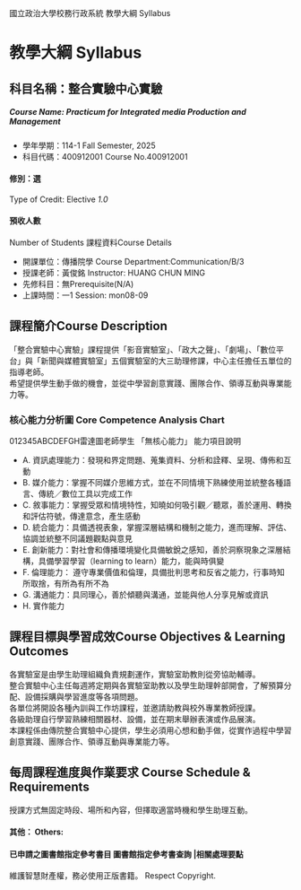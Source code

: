 國立政治大學校務行政系統 教學大綱 Syllabus
# 教學大綱 Syllabus
##  科目名稱：整合實驗中心實驗
#####  Course Name: Practicum for Integrated media Production and Management
  * 學年學期：114-1 Fall Semester, 2025 
  * 科目代碼：400912001 Course No.400912001
#### 修別：選
Type of Credit: Elective 
_1.0_
#### 預收人數
Number of Students
課程資料Course Details
  * 開課單位：傳播院學 Course Department:Communication/B/3 
  * 授課老師：黃俊銘 Instructor: HUANG CHUN MING 
  * 先修科目：無Prerequisite(N/A)
  * 上課時間：一1 Session: mon08-09
##  課程簡介Course Description
「整合實驗中心實驗」課程提供「影音實驗室」、「政大之聲」、「劇場」、「數位平台」與「新聞與媒體實驗室」五個實驗室的大三助理修課，中心主任擔任五單位的指導老師。  
希望提供學生動手做的機會，並從中學習創意實踐、團隊合作、領導互動與專業能力等。
###  核心能力分析圖 Core Competence Analysis Chart
012345ABCDEFGH雷達圖老師學生
「無核心能力」 
能力項目說明
  * A. 資訊處理能力：發現和界定問題、蒐集資料、分析和詮釋、呈現、傳佈和互動
  * B. 媒介能力：掌握不同媒介思維方式，並在不同情境下熟練使用並統整各種語言、傳統／數位工具以完成工作
  * C. 敘事能力：掌握受眾和情境特性，知曉如何吸引觀／聽眾，善於運用、轉換和評估符號，傳達意念，產生感動
  * D. 統合能力：具備透視表象，掌握深層結構和機制之能力，進而理解、評估、協調並統整不同議題觀點與意見
  * E. 創新能力：對社會和傳播環境變化具備敏銳之感知，善於洞察現象之深層結構，具備學習學習（learning to learn）能力，能與時俱變
  * F. 倫理能力： 遵守專業價值和倫理，具備批判思考和反省之能力，行事時知所取捨，有所為有所不為
  * G. 溝通能力：具同理心，善於傾聽與溝通，並能與他人分享見解或資訊
  * H. 實作能力
##  課程目標與學習成效Course Objectives & Learning Outcomes 
各實驗室是由學生助理組織負責規劃運作，實驗室助教則從旁協助輔導。  
整合實驗中心主任每週將定期與各實驗室助教以及學生助理幹部開會，了解預算分配、設備採購與學習進度等各項問題。  
各單位將開設各種內訓與工作坊課程，並邀請助教與校外專業教師授課。  
各級助理自行學習熟練相關器材、設備，並在期末舉辦表演或作品展演。  
本課程係由傳院整合實驗中心提供，學生必須用心想和動手做，從實作過程中學習創意實踐、團隊合作、領導互動與專業能力等。
##  每周課程進度與作業要求 Course Schedule & Requirements
授課方式無固定時段、場所和內容，但擇取適當時機和學生助理互動。
####  其他： Others:
####  已申請之圖書館指定參考書目  圖書館指定參考書查詢 |相關處理要點
維護智慧財產權，務必使用正版書籍。 Respect Copyright.